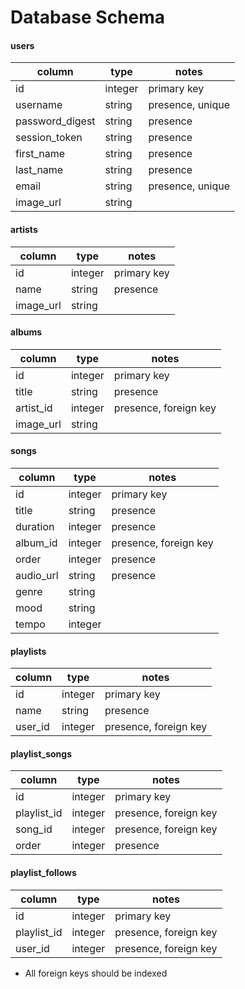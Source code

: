 # Database Schema

#### users

column|type|notes
---|---|---
id|integer|primary key
username|string|presence, unique
password_digest|string|presence
session_token|string|presence
first_name|string|presence
last_name|string|presence
email|string|presence, unique
image_url|string

#### artists
column|type|notes
---|---|---
id|integer|primary key
name|string|presence
image_url|string

#### albums
column|type|notes
---|---|---
id|integer|primary key
title|string|presence
artist_id|integer|presence, foreign key
image_url|string

#### songs
column|type|notes
---|---|---
id|integer|primary key
title|string|presence
duration|integer|presence
album_id|integer|presence, foreign key
order|integer|presence
audio_url|string|presence
genre|string
mood|string
tempo|integer

#### playlists
column|type|notes
---|---|---
id|integer|primary key
name|string|presence
user_id|integer|presence, foreign key

#### playlist_songs
column|type|notes
---|---|---
id|integer|primary key
playlist_id|integer|presence, foreign key
song_id|integer|presence, foreign key
order|integer|presence

#### playlist_follows
column|type|notes
---|---|---
id|integer|primary key
playlist_id|integer|presence, foreign key
user_id|integer|presence, foreign key


* All foreign keys should be indexed
